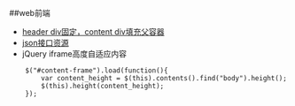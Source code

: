 ##web前端
- [header div固定，content div填充父容器](head_content.md)
- [json接口资源](json_res.md)
- jQuery iframe高度自适应内容
```
    $("#content-frame").load(function(){
        var content_height = $(this).contents().find("body").height();
        $(this).height(content_height);
    });
```
